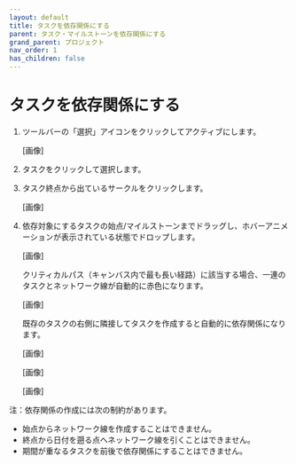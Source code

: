 ```yaml
---
layout: default
title: タスクを依存関係にする
parent: タスク・マイルストーンを依存関係にする
grand_parent: プロジェクト
nav_order: 1
has_children: false
---
```


# タスクを依存関係にする

1. ツールバーの「選択」アイコンをクリックしてアクティブにします。
    
    [画像]
    
2. タスクをクリックして選択します。
3. タスク終点から出ているサークルをクリックします。
    
    [画像]
    
4. 依存対象にするタスクの始点/マイルストーンまでドラッグし、ホバーアニメーションが表示されている状態でドロップします。
    
    [画像]
    
    クリティカルパス（キャンバス内で最も長い経路）に該当する場合、一連のタスクとネットワーク線が自動的に赤色になります。
    
    [画像]
    
    既存のタスクの右側に隣接してタスクを作成すると自動的に依存関係になります。
    
    [画像]
    
    [画像]
    
    [画像]
    

注：依存関係の作成には次の制約があります。

- 始点からネットワーク線を作成することはできません。
- 終点から日付を遡る点へネットワーク線を引くことはできません。
- 期間が重なるタスクを前後で依存関係にすることはできません。